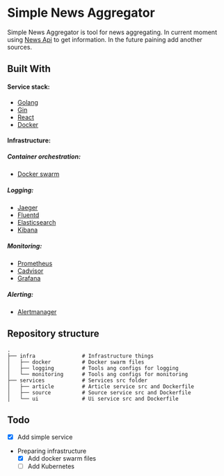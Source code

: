 # Simple News Aggregator

Simple News Aggregator is tool for news aggregating. 
In current moment using [News Api](https://newsapi.org/) to get information.
In the future paining add another sources.

## Built With

#### Service stack:
- [Golang]()
- [Gin]()
- [React]()
- [Docker]()

#### Infrastructure:

##### Container orchestration:
- [Docker swarm]()

##### Logging:
- [Jaeger]()
- [Fluentd]()
- [Elasticsearch]()
- [Kibana]()

##### Monitoring:
- [Prometheus]()
- [Cadvisor]()
- [Grafana]()

##### Alerting:
- [Alertmanager]()


## Repository structure

    .
    ├── infra               # Infrastructure things
    │   ├── docker          # Docker swarm files
    │   ├── logging         # Tools ang configs for logging
    │   └── monitoring      # Tools ang configs for monitoring
    ├── services            # Services src folder
    │   ├── article         # Article service src and Dockerfile
    │   ├── source          # Source service src and Dockerfile
    │   └── ui              # Ui service src and Dockerfile

## Todo
- [x] Add simple service
- Preparing infrastructure
  - [x] Add docker swarm files
  - [ ] Add Kubernetes 
